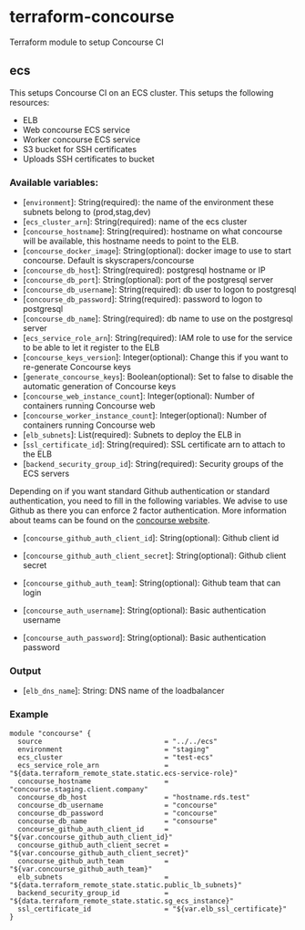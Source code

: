 # terraform-concourse
Terraform module to setup Concourse CI

## ecs
This setups Concourse CI on an ECS cluster.
This setups the following resources:
- ELB
- Web concourse ECS service
- Worker concourse ECS service
- S3 bucket for SSH certificates
- Uploads SSH certificates to bucket


### Available variables:
 * [`environment`]: String(required): the name of the environment these subnets belong to (prod,stag,dev)
 * [`ecs_cluster_arn`]: String(required): name of the ecs cluster
 * [`concourse_hostname`]: String(required): hostname on what concourse will be available, this hostname needs to point to the ELB.
 * [`concourse_docker_image`]: String(optional): docker image to use to start concourse. Default is skyscrapers/concourse
 * [`concourse_db_host`]: String(required): postgresql hostname or IP
 * [`concourse_db_port`]: String(optional): port of the postgresql server
 * [`concourse_db_username`]: String(required): db user to logon to postgresql
 * [`concourse_db_password`]: String(required): password to logon to postgresql
 * [`concourse_db_name`]: String(required): db name to use on the postgresql server
 * [`ecs_service_role_arn`]: String(required): IAM role to use for the service to be able to let it register to the ELB
 * [`concourse_keys_version`]: Integer(optional): Change this if you want to re-generate Concourse keys
 * [`generate_concourse_keys`]: Boolean(optional): Set to false to disable the automatic generation of Concourse keys
 * [`concourse_web_instance_count`]: Integer(optional): Number of containers running Concourse web
 * [`concourse_worker_instance_count`]: Integer(optional): Number of containers running Concourse web
 * [`elb_subnets`]: List(required): Subnets to deploy the ELB in
 * [`ssl_certificate_id`]: String(required): SSL certificate arn to attach to the ELB
 * [`backend_security_group_id`]: String(required): Security groups of the ECS servers

Depending on if you want standard Github authentication or standard authentication, you need to fill in the following variables. We advise to use Github as there you can enforce 2 factor authentication. More information about teams can be found on the [concourse website](http://concourse.ci/teams.html).

 * [`concourse_github_auth_client_id`]: String(optional): Github client id
 * [`concourse_github_auth_client_secret`]: String(optional): Github client secret
 * [`concourse_github_auth_team`]: String(optional): Github team that can login

 * [`concourse_auth_username`]: String(optional): Basic authentication username
 * [`concourse_auth_password`]: String(optional): Basic authentication password

### Output
 * [`elb_dns_name`]: String: DNS name of the loadbalancer

### Example
  ```
  module "concourse" {
    source                              = "../../ecs"
    environment                         = "staging"
    ecs_cluster                         = "test-ecs"
    ecs_service_role_arn                = "${data.terraform_remote_state.static.ecs-service-role}"
    concourse_hostname                  = "concourse.staging.client.company"
    concourse_db_host                   = "hostname.rds.test"
    concourse_db_username               = "concourse"
    concourse_db_password               = "concourse"
    concourse_db_name                   = "consourse"
    concourse_github_auth_client_id     = "${var.concourse_github_auth_client_id}"
    concourse_github_auth_client_secret = "${var.concourse_github_auth_client_secret}"
    concourse_github_auth_team          = "${var.concourse_github_auth_team}"
    elb_subnets                         = "${data.terraform_remote_state.static.public_lb_subnets}"
    backend_security_group_id           = "${data.terraform_remote_state.static.sg_ecs_instance}"
    ssl_certificate_id                  = "${var.elb_ssl_certificate}"
  }
  ```
